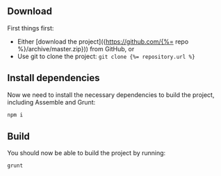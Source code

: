 ## Download

First things first:

* Either [download the project]({https://github.com/{%= repo %}/archive/master.zip})) from GitHub, or
* Use git to clone the project: `git clone {%= repository.url %}`

## Install dependencies

Now we need to install the necessary dependencies to build the project, including Assemble and Grunt:

```bash
npm i
```

## Build

You should now be able to build the project by running:

```bash
grunt
```